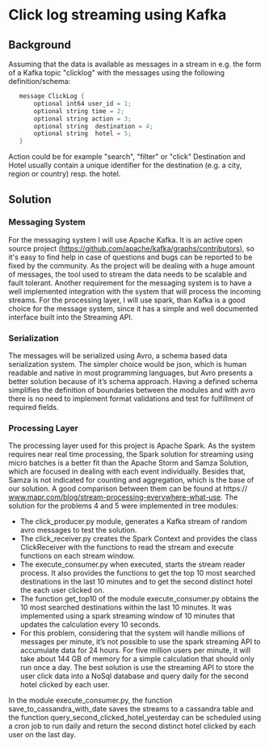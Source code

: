 # Click log streaming using Kafka

## Background
 Assuming that the data is available as messages in a stream in e.g. the form of a Kafka topic "clicklog" with the messages using the following definition/schema:   

 ```cpp
    message ClickLog {      
        optional int64 user_id = 1;      
        optional string time = 2;      
        optional string action = 3;      
        optional string  destination = 4;      
        optional string  hotel = 5;  
    }   
```

Action could be for example "search", "filter" or "click" Destination and Hotel usually contain a unique identifier for the destination (e.g. a city, region or country) resp. the hotel.

## Solution

### Messaging System
For the messaging system I will use Apache Kafka. It is an active open source project (https://github.com/apache/kafka/graphs/contributors), so it's easy to find help in case of questions and bugs can be reported to be fixed by the community. As the project will be dealing with a huge amount of messages, the tool used to stream the data needs to be scalable and fault tolerant. Another requirement for the messaging system is to have a well implemented integration with the system that will process the incoming streams. For the processing layer, I will use spark, than Kafka is a good choice for the message system, since it has a simple and well documented interface built into the Streaming API.

### Serialization
The messages will be serialized using Avro, a schema based data serialization system. The simpler choice would be json, which is human readable and native in most programming languages, but Avro presents a better solution because of it’s schema approach. Having a defined schema simplifies the definition of boundaries between the modules and with avro there is no need to implement format validations and test for fulfillment of required fields.

### Processing Layer
The processing layer used for this project is Apache Spark. As the system requires near real time processing, the Spark solution for streaming using micro batches is a better fit than the Apache Storm and Samza Solution, which are focused in dealing with each event individually. Besides that, Samza is not indicated for counting and aggregation, which is the base of our solution. A good comparison between them can be found at https:// www.mapr.com/blog/stream-processing-everywhere-what-use.
The solution for the problems 4 and 5 were implemented in tree modules:
* The click_producer.py module, generates a Kafka stream of random avro messages to
test the solution.
* The click_receiver.py creates the Spark Context and provides the class ClickReceiver
with the functions to read the stream and execute functions on each stream window.
* The execute_consumer.py when executed, starts the stream reader process. It also
provides the functions to get the top 10 most searched destinations in the last 10 minutes and to get the second distinct hotel the each user clicked on.
* The function get_top10 of the module execute_consumer.py obtains the 10 most searched destinations within the last 10 minutes. It was implemented using a spark streaming window of 10 minutes that updates the calculation every 10 seconds.
* For this problem, considering that the system will handle millions of messages per minute, it’s not possible to use the spark streaming API to accumulate data for 24 hours. For five million users per minute, it will take about 144 GB of memory for a simple calculation that should only run once a day. The best solution is use the streaming API to store the user click data into a NoSql database and query daily for the second hotel clicked by each user.

In the module execute_consumer.py, the function save_to_cassandra_with_date saves the streams to a cassandra table and the function query_second_clicked_hotel_yesterday can be scheduled using a cron job to run daily and return the second distinct hotel clicked by each user on the last day.
